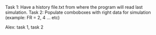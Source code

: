 ﻿Task 1: Have a history file.txt from where the program will read last simulation.
Task 2: Populate comboboxes with right data for simulation (example: FR = 2, 4 ... etc)

Alex: task 1, task 2